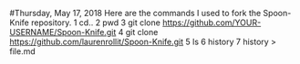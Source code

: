 #Thursday, May 17, 2018
Here are the commands I used to fork the Spoon-Knife repository.
    1  cd..
    2  pwd
    3  git clone https://github.com/YOUR-USERNAME/Spoon-Knife.git
    4  git clone https://github.com/laurenrollit/Spoon-Knife.git
    5  ls
    6  history
    7  history > file.md
